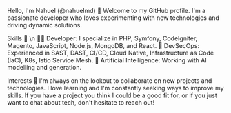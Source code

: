 Hello, I'm Nahuel (@nahuelmd) 👋
Welcome to my GitHub profile. I'm a passionate developer who loves experimenting with new technologies and driving dynamic solutions.

Skills 🚀 \n
🥷🏻 Developer: I specialize in PHP, Symfony, CodeIgniter, Magento, JavaScript, Node.js, MongoDB, and React.
🔄 DevSecOps: Experienced in SAST, DAST, CI/CD, Cloud Native, Infrastructure as Code (IaC), K8s, Istio Service Mesh.
🤖 Artificial Intelligence: Working with AI modelling and generation.

Interests 👀
I'm always on the lookout to collaborate on new projects and technologies. I love learning and I'm constantly seeking ways to improve my skills. If you have a project you think I could be a good fit for, or if you just want to chat about tech, don't hesitate to reach out!
